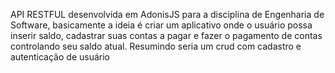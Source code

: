 API RESTFUL desenvolvida em AdonisJS para a disciplina de Engenharia de Software, basicamente a ideia é criar um aplicativo onde o usuário possa inserir saldo, cadastrar suas contas a pagar e fazer o pagamento de contas controlando seu saldo atual. Resumindo seria um crud com cadastro e autenticação de usuário
